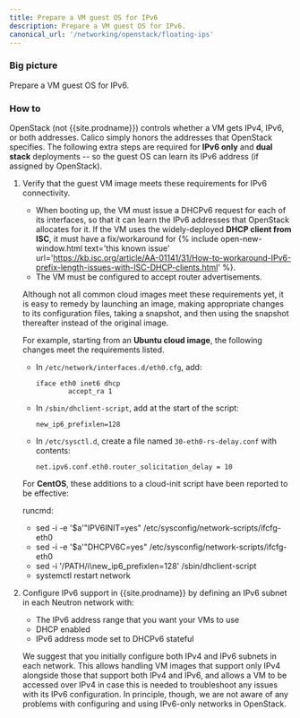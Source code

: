 ```yaml
---
title: Prepare a VM guest OS for IPv6
description: Prepare a VM guest OS for IPv6.
canonical_url: '/networking/openstack/floating-ips'
---
```


### Big picture

Prepare a VM guest OS for IPv6.

### How to

OpenStack (not {{site.prodname}}) controls whether a VM gets IPv4, IPv6, or both addresses. Calico simply honors the addresses that OpenStack specifies. The following extra steps are required for **IPv6 only** and **dual stack** deployments -- so the guest OS can learn its IPv6 address (if assigned by OpenStack).

1. Verify that the guest VM image meets these requirements for IPv6 connectivity.

    - When booting up, the VM must issue a DHCPv6 request for each of its interfaces, so that it can learn the IPv6 addresses that OpenStack allocates for it. If the VM uses the widely-deployed **DHCP client from ISC**, it must have a fix/workaround for {% include open-new-window.html text='this known issue' url='https://kb.isc.org/article/AA-01141/31/How-to-workaround-IPv6-prefix-length-issues-with-ISC-DHCP-clients.html' %}.
    - The VM must be configured to accept router advertisements.

   Although not all common cloud images meet these requirements yet, it is easy to remedy by launching an image, making appropriate changes to its configuration files, taking a snapshot, and then using the snapshot thereafter instead of the original image.

   For example, starting from an **Ubuntu cloud image**, the following changes meet the requirements listed.

   -   In `/etc/network/interfaces.d/eth0.cfg`, add:

           iface eth0 inet6 dhcp
                   accept_ra 1

   -   In `/sbin/dhclient-script`, add at the start of the script:

           new_ip6_prefixlen=128

   -   In `/etc/sysctl.d`, create a file named `30-eth0-rs-delay.conf` with
       contents:

           net.ipv6.conf.eth0.router_solicitation_delay = 10

   For **CentOS**, these additions to a cloud-init script have been reported to be effective:

     runcmd:
     - sed -i -e '$a'"IPV6INIT=yes" /etc/sysconfig/network-scripts/ifcfg-eth0
     - sed -i -e '$a'"DHCPV6C=yes" /etc/sysconfig/network-scripts/ifcfg-eth0
     - sed -i '/PATH/i\new_ip6_prefixlen=128' /sbin/dhclient-script
     - systemctl restart network

1. Configure IPv6 support in {{site.prodname}} by defining an IPv6 subnet in each Neutron network with:

   - The IPv6 address range that you want your VMs to use
   - DHCP enabled
   - IPv6 address mode set to DHCPv6 stateful

   We suggest that you initially configure both IPv4 and IPv6 subnets in each network. This allows handling VM images that support only IPv4 alongside those that support both IPv4 and IPv6, and allows a VM to be accessed over IPv4 in case this is needed to troubleshoot any issues with its IPv6 configuration. In principle, though, we are not aware of any problems with configuring and using IPv6-only networks in OpenStack.
